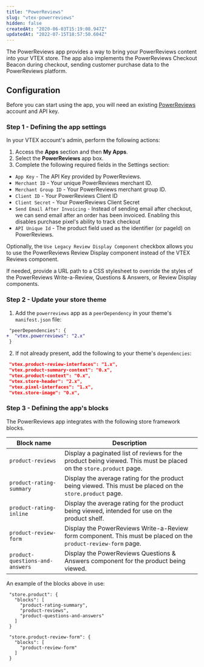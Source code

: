 ```yaml
---
title: "PowerReviews"
slug: "vtex-powerreviews"
hidden: false
createdAt: "2020-06-03T15:19:08.947Z"
updatedAt: "2022-07-15T18:57:50.604Z"
---
```


The PowerReviews app provides a way to bring your PowerReviews content into your VTEX store. The app also implements the PowerReviews Checkout Beacon during checkout, sending customer purchase data to the PowerReviews platform.

## Configuration

Before you can start using the app, you will need an existing [PowerReviews](https://www.powerreviews.com/) account and API key.

### Step 1 - Defining the app settings

In your VTEX account's admin, perform the following actions:

1. Access the **Apps** section and then **My Apps**.
2. Select the **PowerReviews** app box.
3. Complete the following required fields in the Settings section:

- `App Key` - The API Key provided by PowerReviews.
- `Merchant ID` - Your unique PowerReviews merchant ID.
- `Merchant Group ID` - Your PowerReviews merchant group ID.
- `Client ID` - Your PowerReviews Client ID
- `Client Secret` - Your PowerReviews Client Secret
- `Send Email After Invoicing` - Instead of sending email after checkout, we can send email after an order has been invoiced. Enabling this disables purchase pixel's ability to track checkout
- `API Unique Id` - The product field used as the identifier (or pageId) on PowerReviews.

Optionally, the `Use Legacy Review Display Component` checkbox allows you to use the PowerReviews Review Display component instead of the VTEX Reviews component.

If needed, provide a URL path to a CSS stylesheet to override the styles of the PowerReviews Write-a-Review, Questions & Answers, or Review Display components.

### Step 2 - Update your store theme

1. Add the `powerreviews` app as a `peerDependency` in your theme's `manifest.json` file:

```diff
 "peerDependencies": {
+  "vtex.powerreviews": "2.x"
 }
```

2. If not already present, add the following to your theme's `dependencies`:

```json
 "vtex.product-review-interfaces": "1.x",
 "vtex.product-summary-context": "0.x",
 "vtex.product-context": "0.x",
 "vtex.store-header": "2.x",
 "vtex.pixel-interfaces": "1.x",
 "vtex.store-image": "0.x",
```

### Step 3 - Defining the app's blocks

The PowerReviews app integrates with the following store framework blocks.

| Block name                      | Description                                                                                                        |
| ------------------------------- | ------------------------------------------------------------------------------------------------------------------ |
| `product-reviews`               | Display a paginated list of reviews for the product being viewed. This must be placed on the `store.product` page. |
| `product-rating-summary`        | Display the average rating for the product being viewed. This must be placed on the `store.product` page.          |
| `product-rating-inline`         | Display the average rating for the product being viewed, intended for use on the product shelf.                    |
| `product-review-form`           | Display the PowerReviews Write-a-Review form component. This must be placed on the `product-review-form` page.     |
| `product-questions-and-answers` | Display the PowerReviews Questions & Answers component for the product being viewed.                               |

An example of the blocks above in use:

```
 "store.product": {
   "blocks": [
     "product-rating-summary",
     "product-reviews",
     "product-questions-and-answers"
   ]
 }
```

```
 "store.product-review-form": {
   "blocks": [
     "product-review-form"
   ]
 }
```
